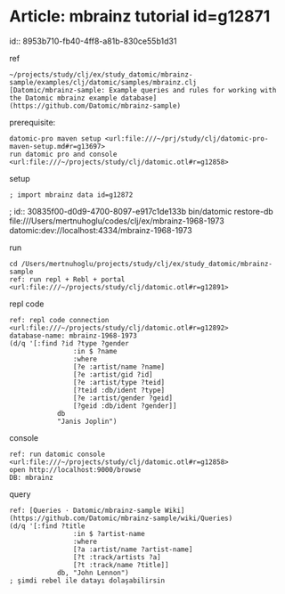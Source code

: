 
# Article: mbrainz tutorial id=g12871
  id:: 8953b710-fb40-4ff8-a81b-830ce55b1d31

ref

	~/projects/study/clj/ex/study_datomic/mbrainz-sample/examples/clj/datomic/samples/mbrainz.clj
	[Datomic/mbrainz-sample: Example queries and rules for working with the Datomic mbrainz example database](https://github.com/Datomic/mbrainz-sample)

prerequisite:

	datomic-pro maven setup <url:file:///~/prj/study/clj/datomic-pro-maven-setup.md#r=g13697>
	run datomic pro and console <url:file:///~/projects/study/clj/datomic.otl#r=g12858>

setup

	; import mbrainz data id=g12872
  ;   id:: 30835f00-d0d9-4700-8097-e917c1de133b
	bin/datomic restore-db file:///Users/mertnuhoglu/codes/clj/ex/mbrainz-1968-1973 datomic:dev://localhost:4334/mbrainz-1968-1973

run

	cd /Users/mertnuhoglu/projects/study/clj/ex/study_datomic/mbrainz-sample
	ref: run repl + Rebl + portal <url:file:///~/projects/study/clj/datomic.otl#r=g12891>

repl code

	ref: repl code connection <url:file:///~/projects/study/clj/datomic.otl#r=g12892>
	database-name: mbrainz-1968-1973
	(d/q '[:find ?id ?type ?gender
					:in $ ?name
					:where
					[?e :artist/name ?name]
					[?e :artist/gid ?id]
					[?e :artist/type ?teid]
					[?teid :db/ident ?type]
					[?e :artist/gender ?geid]
					[?geid :db/ident ?gender]]
				db
				"Janis Joplin")

console

	ref: run datomic console <url:file:///~/projects/study/clj/datomic.otl#r=g12858>
	open http://localhost:9000/browse
	DB: mbrainz

query

	ref: [Queries · Datomic/mbrainz-sample Wiki](https://github.com/Datomic/mbrainz-sample/wiki/Queries)
	(d/q '[:find ?title
					:in $ ?artist-name
					:where
					[?a :artist/name ?artist-name]
					[?t :track/artists ?a]
					[?t :track/name ?title]]
				db, "John Lennon")
	; şimdi rebel ile datayı dolaşabilirsin

